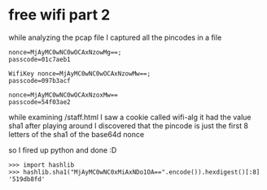 # free wifi part 2

while analyzing the pcap file I captured all the pincodes in a file
```
nonce=MjAyMC0wNC0wOCAxNzowMg==;
passcode=01c7aeb1

WifiKey nonce=MjAyMC0wNC0wOCAxNzowMw==; 
passcode=097b3acf

nonce=MjAyMC0wNC0wOCAxNzoxMw== 
passcode=54f03ae2
```

while examining /staff.html I saw a cookie called wifi-alg it had the value sha1
after playing around I discovered that the pincode is just the first 8 letters of the sha1 of the base64d nonce

so I fired up python and done :D
```
>>> import hashlib
>>> hashlib.sha1("MjAyMC0wNC0xMiAxNDo1OA==".encode()).hexdigest()[:8] 
'519db8fd'
```
